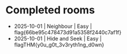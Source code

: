 # Completed rooms
- 2025-10-01 | Neighbour | Easy | flag{66be95c478473d91a5358f2440c7af1f}
- 2025-10-01 | Hide and Seek | Easy | flagTHM{y0u_g0t_3v3ryth1ng_d0wn}

